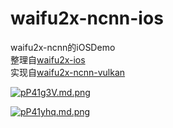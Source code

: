 # waifu2x-ncnn-ios
waifu2x-ncnn的iOSDemo  
整理自[waifu2x-ios](https://github.com/mc256/waifu2x-ios)  
实现自[waifu2x-ncnn-vulkan](https://github.com/nihui/waifu2x-ncnn-vulkan)  

[![pP41g3V.md.png](https://z1.ax1x.com/2023/09/18/pP41g3V.md.png)](https://imgse.com/i/pP41g3V)  

[![pP41yhq.md.png](https://z1.ax1x.com/2023/09/18/pP41yhq.md.png)](https://imgse.com/i/pP41yhq)